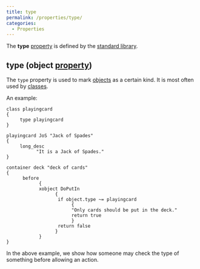 ```yaml
---
title: type
permalink: /properties/type/
categories: 
  - Properties
---
```


The **type** [property](/properties/) is defined by the [standard library](/library/).

## type (object [property](/properties/))

The `type` property is used to mark [objects](/basics/objects/) as a
certain kind. It is most often used by [classes](/basics/object_classes/).

An example:

    class playingcard
    {
         type playingcard
    }

    playingcard JoS "Jack of Spades"
    {
         long_desc
               "It is a Jack of Spades."
    }

    container deck "deck of cards"
    {
          before
                {
                xobject DoPutIn
                      {
                       if object.type ~= playingcard
                            {
                            "Only cards should be put in the deck."
                            return true
                            }
                       return false
                      }
                }
    }

In the above example, we show how someone may check the type of
something before allowing an action.
